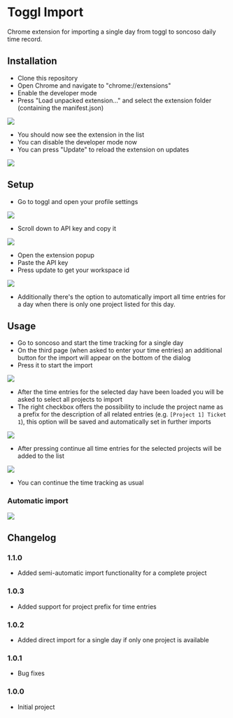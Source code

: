 # Toggl Import

Chrome extension for importing a single day from toggl to soncoso daily time record.

## Installation

- Clone this repository
- Open Chrome and navigate to "chrome://extensions"
- Enable the developer mode
- Press "Load unpacked extension..." and select the extension folder (containing the manifest.json)

![](screenshots/screenshot_install_1.png)

- You should now see the extension in the list
- You can disable the developer mode now
- You can press "Update" to reload the extension on updates

![](screenshots/screenshot_install_2.png)

## Setup

- Go to toggl and open your profile settings

![](screenshots/screenshot_setup_1.png)

- Scroll down to API key and copy it

![](screenshots/screenshot_setup_2.png)

- Open the extension popup
- Paste the API key
- Press update to get your workspace id

![](screenshots/screenshot_setup_3.png)

- Additionally there's the option to automatically import all time entries for a day when there is only one project listed for this day.

## Usage

- Go to soncoso and start the time tracking for a single day
- On the third page (when asked to enter your time entries) an additional button for the import will appear on the bottom of the dialog
- Press it to start the import

![](screenshots/screenshot_usage_1.png)

- After the time entries for the selected day have been loaded you will be asked to select all projects to import
- The right checkbox offers the possibility to include the project name as a prefix for the description of all related entries (e.g. `[Project 1] Ticket 1`), this option will be saved and automatically set in further imports

![](screenshots/screenshot_usage_2.png)

- After pressing continue all time entries for the selected projects will be added to the list

![](screenshots/screenshot_usage_3.png)

- You can continue the time tracking as usual

### Automatic import

![](screenshots/screenshot_autoimport.png)

## Changelog

### 1.1.0

- Added semi-automatic import functionality for a complete project

### 1.0.3

- Added support for project prefix for time entries

### 1.0.2

- Added direct import for a single day if only one project is available

### 1.0.1

- Bug fixes

### 1.0.0

- Initial project
